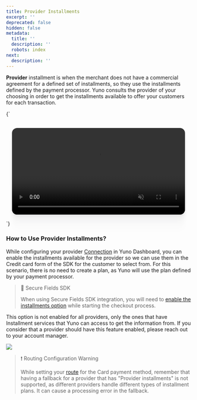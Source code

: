 ```yaml
---
title: Provider Installments
excerpt: ''
deprecated: false
hidden: false
metadata:
  title: ''
  description: ''
  robots: index
next:
  description: ''
---
```

**Provider** installment is when the merchant does not have a commercial agreement for a defined set of installments, so they use the installments defined by the payment processor. Yuno consults the provider of your choosing in order to get the installments available to offer your customers for each transaction.

<HTMLBlock>{`
<div style="background-color: #FFFFF; padding: 16px; display: flex; justify-content: center; border-radius:14px;">
  <video src="https://github.com/writechoiceorg/yuno-images/raw/main/doc/yourPaymentsOperationSystem/provider.mp4" loop autoplay muted playsinline style="width:100%; height:100%; border-radius:14px; display:block; object-fit:cover; background-color:rgba(0, 0, 0, 0); object-position:50% 50%; box-shadow: 0px 0px 0px 0px rgba(40, 42, 47, 0.05), 0px 3px 6px 0px rgba(40, 42, 47, 0.05), 0px 11px 11px 0px rgba(40, 42, 47, 0.04), 0px 25px 15px 0px rgba(40, 42, 47, 0.02), 0px 44px 18px 0px rgba(40, 42, 47, 0.01), 0px 69px 19px 0px rgba(40, 42, 47, 0.00);"></video>
</div>
`}</HTMLBlock>

### How to Use Provider Installments?

While configuring your provider [Connection](doc:connections) in Yuno Dashboard, you can enable the installments available for the provider so we can use them in the Credit card form of the SDK for the customer to select from. For this scenario, there is no need to create a plan, as Yuno will use the plan defined by your payment processor.

> 📘 Secure Fields SDK
> 
> When using Secure Fields SDK integration, you will need to [enable the installments option](secure-fields-payment#step-3-start-the-checkout-process) while starting the checkout process.

This option is not enabled for all providers, only the ones that have Installment services that Yuno can access to get the information from. If you consider that a provider should have this feature enabled, please reach out to your account manager. 

<Image align="center" src="https://files.readme.io/04626a1-provider.png" />

> ❗️ Routing Configuration Warning
> 
> While setting your [route](routing) for the Card payment method, remember that having a fallback for a provider that has "Provider installments" is not supported, as different providers handle different types of installment plans. It can cause a processing error in the fallback.
